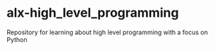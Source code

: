 # alx-high_level_programming
Repository for learning about high level programming with a focus on Python
